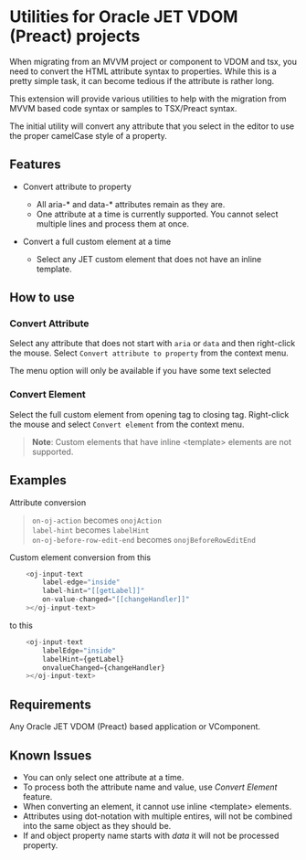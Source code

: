 # Utilities for Oracle JET VDOM (Preact) projects

When migrating from an MVVM project or component to VDOM and tsx, you need to convert the HTML attribute syntax to properties.  While this is a pretty simple task, it can become tedious if the attribute is rather long.

This extension will provide various utilities to help with the migration from MVVM based code syntax or samples to TSX/Preact syntax.

The initial utility will convert any attribute that you select in the editor to use the proper camelCase style of a property.

## Features

* Convert attribute to property
  * All aria-* and data-* attributes remain as they are.
  * One attribute at a time is currently supported.  You cannot select multiple lines and process them at once.

* Convert a full custom element at a time
  * Select any JET custom element that does not have an inline template.


## How to use

### Convert Attribute
Select any attribute that does not start with `aria` or `data` and then right-click the mouse.  Select `Convert attribute to property` from the context menu.

The menu option will only be available if you have some text selected

### Convert Element
Select the full custom element from opening tag to closing tag. Right-click the mouse and select `Convert element` from the context menu.
> **Note**: Custom elements that have inline \<template> elements are not supported.

## Examples 
Attribute conversion
> `on-oj-action` becomes `onojAction` </br>
  `label-hint` becomes `labelHint` </br>
  `on-oj-before-row-edit-end` becomes `onojBeforeRowEditEnd`

Custom element conversion from this
```javascript
    <oj-input-text
        label-edge="inside"
        label-hint="[[getLabel]]"
        on-value-changed="[[changeHandler]]"
    ></oj-input-text>
```

to this
```javascript
    <oj-input-text
        labelEdge="inside"
        labelHint={getLabel}
        onvalueChanged={changeHandler}
    ></oj-input-text>
```

## Requirements

Any Oracle JET VDOM (Preact) based application or VComponent.


## Known Issues

* You can only select one attribute at a time.
* To process both the attribute name and value, use *Convert Element* feature.
* When converting an element, it cannot use inline \<template> elements.
* Attributes using dot-notation with multiple entires, will not be combined into the same object as they should be.
* If and object property name starts with *data* it will not be processed property.
